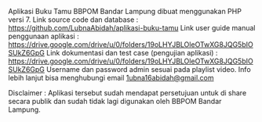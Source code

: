 Aplikasi Buku Tamu BBPOM Bandar Lampung dibuat menggunakan PHP versi 7.
Link source code dan database : https://github.com/LubnaAbidah/aplikasi-buku-tamu
Link user guide manual penggunaan aplikasi : https://drive.google.com/drive/u/0/folders/19oLHYJBLOleOTwXG8JQG5bIOSUkZ6GpG
Link dokumentasi dan test case (pengujian aplikasi) : https://drive.google.com/drive/u/0/folders/19oLHYJBLOleOTwXG8JQG5bIOSUkZ6GpG
Username dan password admin sesuai pada playlist video. Info lebih lanjut bisa menghubungi email 1ubna16abidah@gmail.com

Disclaimer : Aplikasi tersebut sudah mendapat persetujuan untuk di share secara publik dan sudah tidak lagi digunakan oleh BBPOM Bandar Lampung.
